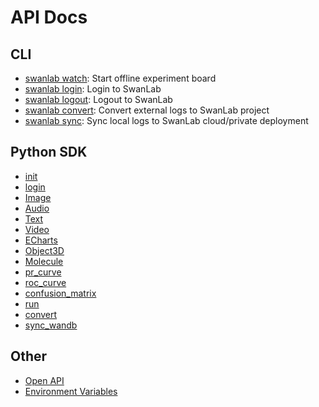 # API Docs

## CLI
- [swanlab watch](/en/api/cli-swanlab-watch.md): Start offline experiment board
- [swanlab login](/en/api/cli-swanlab-login.md): Login to SwanLab
- [swanlab logout](/en/api/cli-swanlab-logout.md): Logout to SwanLab
- [swanlab convert](/en/api/cli-swanlab-convert.md): Convert external logs to SwanLab project
- [swanlab sync](/en/api/cli-swanlab-sync.md): Sync local logs to SwanLab cloud/private deployment

## Python SDK
- [init](/en/api/py-init.md)
- [login](/en/api/py-login.md)
- [Image](/en/api/py-Image.md)
- [Audio](/en/api/py-Audio.md)
- [Text](/en/api/py-Text.md)
- [Video](/en/api/py-video.md)
- [ECharts](/en/api/py-echarts.md)
- [Object3D](/en/api/py-object3d.md)
- [Molecule](/en/api/py-molecule.md)
- [pr_curve](/en/api/py-pr_curve.md)
- [roc_curve](/en/api/py-roc_curve.md)
- [confusion_matrix](/en/api/py-confusion_matrix.md)
- [run](/api/py-run.md)
- [convert](/en/api/py-converter.md)
- [sync_wandb](/en/api/py-sync-wandb.md)

## Other
- [Open API](/en/api/py-openapi.md)
- [Environment Variables](/en/api/environment-variable.md)